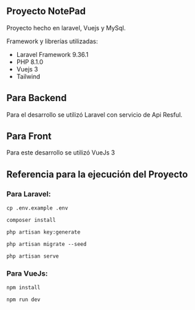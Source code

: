 ## Proyecto NotePad

Proyecto hecho en laravel, Vuejs y MySql. 

Framework y librerías utilizadas:

- Laravel Framework 9.36.1
- PHP 8.1.0
- Vuejs 3
- Tailwind

## Para Backend 

Para el desarrollo se utilizó Laravel con servicio de Api Resful.


## Para Front 

Para este desarrollo se utilizó VueJs 3


## Referencia para la ejecución del Proyecto

### Para Laravel:

```
cp .env.example .env

composer install

php artisan key:generate

php artisan migrate --seed

php artisan serve

```

### Para VueJs:

```
npm install

npm run dev

```
